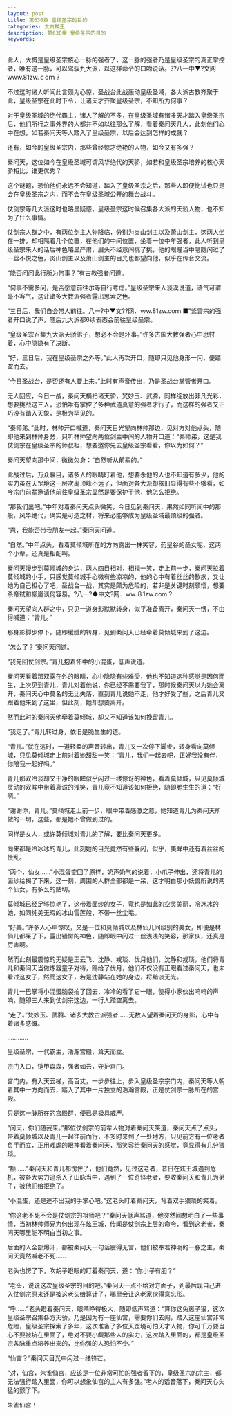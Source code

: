 ```yaml
---
layout: post
title: 第630章 皇级圣宗的目的
categories: 太古神王
description: 第630章 皇级圣宗的目的
keywords:
---
```


此人，大概是皇级圣宗核心一脉的强者了，这一脉的强者乃是皇级圣宗的真正掌控者，唯有这一脉，可以驾驭九大派，以这样命令的口吻说话。??八一中▼?文网www.81zw.ｃoｍ ?

不过这时诸人听闻此言颇为心惊，圣战台此战轰动皇级圣域，各大派古教齐聚于此，皇级圣宗在此时下令，让诸天才齐聚皇级圣宗，不知所为何事？

对于皇级圣域的绝代霸主，诸人了解的不多，在皇级圣域有诸多天才踏入皇级圣宗后，他们所行之事外界的人都并不如以往那么了解，看着秦问天几人，此刻他们心中在想，如若秦问天等人踏入了皇级圣宗，以后会达到怎样的成就？

还有，如今的皇级圣宗内，那些曾经惊才绝艳的人物，如今又有多强？

秦问天，这位如今在皇级圣域可谓风华绝代的天骄，如若和皇级圣宗培养的核心天骄相比，谁更优秀？

这个谜题，恐怕他们永远不会知道，踏入了皇级圣宗之后，那些人即便比试也只是会在皇级圣宗之内，而不会在皇级圣域公开的舞台战斗。

仗剑宗等几大派这时也略显疑惑，皇级圣宗这时候召集各大派的天骄人物，也不知为了什么事情。

仗剑宗人群之中，有两位剑主人物降临，分别为炎山剑主以及萧山剑主，这两人坐在一排，却相隔着几个位置，在他们的中间位置，坐着一位中年强者，此人听到皇级圣宗来人的话后神色略显严肃，眉头不经意间挑了挑，他的眼瞳当中隐隐闪过了一丝不悦之色，炎山剑主以及萧山剑主的目光也都望向他，似乎在传音交流。

“能否问问此行所为何事？”有古教强者问道。

“何事不需多问，是否愿意前往尔等自行考虑。”皇级圣宗来人淡漠说道，语气可谓毫不客气，这让诸多大教派强者露出思索之色。

“三日后，我们自会带人前往。八一?中▼文??网．ｗw.81zw.coｍ ■”紫雷宗的强者开口说了声，随后九大派都6续表态会前往皇级圣宗。

“皇级圣宗召集九大派天骄弟子，想必不会是坏事。”许多古国大教强者心中思忖着，心中隐隐有了决断。

“好，三日后，我在皇级圣宗之外等。”此人再次开口，随即只见他身形一闪，便踏空而去。

“今日圣战台，是否还有人要上来。”此时有声音传出，乃是圣战台掌管者开口。

无人回应，今日一战，秦问天横扫诸天骄，梵妙玉、武腾，同样绽放出非凡光彩，想要挑战这三人，恐怕唯有掌控了多种武道真意的强者才行了，而这样的强者又正巧没有踏入天象，是极为罕见的。

“秦师弟。”此时，林帅开口喊道，秦问天目光望向林帅那边，见对方对他点头，随即他来到林帅身旁，只听林帅望向两位剑主中间的人物开口道：“秦师弟，这是我仗剑宗在皇级圣宗的师叔祖，想要邀你先去皇级圣宗看看，你以为如何？”

秦问天望向那中间，微微欠身：“自然听从前辈的。”

此战过后，万众瞩目，诸多人的眼睛盯着他，想要杀他的人也不知道有多少，他的实力虽在天罡境这一层次离顶峰不远了，但面对各大派却依旧显得有些不够看，如今宗门前辈邀请他前往皇级圣宗显然是要保护于他，他怎么拒绝。

“那我们出吧。”中年对着秦问天点头微笑，今日见到秦问天，果然如同听闻中的那般，风华绝代，确实是可造之材，将来必能够成为皇级圣域最顶级的强者。

“恩，我能否带我朋友一起。”秦问天问道。

“自然。”中年点头，看着莫倾城所在的方向露出一抹笑容，药皇谷的圣女呢，这两个小辈，还真是相配啊。

秦问天漫步到莫倾城的身边，两人四目相对，相视一笑，走上前一步，秦问天拉着莫倾城的小手，只感觉莫倾城手心微有些凉凉的，他的心中有着丝丝的歉疚，又让她为自己担心了吧，圣战台一战，其实是颇为危险的，若非是关键时刻领悟，想要杀帝弑和柳嵐谈何容易。?八一?◆中文?网．ww.８1zw.com ?

秦问天望向人群之中，只见一道身影默默转身，似乎准备离开，秦问天一愣，不由得喊道：“青儿。”

那身影脚步停下，随即缓缓的转身，见到秦问天已经牵着莫倾城来到了这边。

“怎么了？”秦问天问道。

“我先回仗剑宗。”青儿抱着怀中的小混蛋，低声说道。

秦问天看着那双露在外的眼睛，心中隐隐有些难受，他也不知道这种感觉是因何而生，上次见到青儿，青儿对着他说，你已经不需要我了，那时候秦问天以为她会离开，秦问天心中莫名的无比失落，直到青儿说她不走，他才好受了些，之后青儿又跟着他来到了这里，但此刻，她却想要离开。

然而此时的秦问天他牵着莫倾城，却又不知道该如何挽留青儿。

“我走了。”青儿转过身，依旧是脆生生的道。

“青儿。”就在这时，一道轻柔的声音转出，青儿又一次停下脚步，转身看向莫倾城，只见莫倾城走上前对着她甜甜一笑：“青儿，我们一起去吧，正好我没有伴，你陪我一起好吗。”

青儿那双冷淡却又干净的眼眸似乎闪过一缕惊讶的神色，看着莫倾城，只见莫倾城灵动的双眸中带着真诚的浅笑，青儿竟不知道该如何拒绝，随即脆生生的道：“好啊。”

“谢谢你，青儿。”莫倾城走上前一步，眼中带着感激之意，她知道青儿为秦问天所做的一切，这些，都是她不曾做到过的。

同样是女人，或许莫倾城对青儿的了解，要比秦问天更多。

向来都是冷冰冰的青儿，此刻她的目光竟然有些躲闪，似乎，美眸中还有着丝丝的慌乱。

“两个，仙女……”小混蛋变回了原样，奶声奶气的说着，小爪子伸出，还将青儿的面纱给揭了下来，这一刻，周围的人群全部都是一呆，这才明白那小妖兽所说的两个仙女，有多么的贴切。

莫倾城已经足够惊艳了，这带着面纱的女子，竟也是如此的空灵美丽，冷冰冰的她，如同纯美无暇的冰山雪莲般，不带一丝尘垢。

“好美。”许多人心中惊叹，又是一位和莫倾城以及林仙儿同级别的美女，即便是林仙儿都呆了下，露出错愕的神色，随即眼中闪过一丝浅浅的笑容，那家伙，还真是厉害啊。

然而此刻最震惊的无疑是王云飞、沈静、戎琰、优月他们，沈静和戎琰，他们将青儿和秦问天当做炼器童子对待，踢给了优月，他们不仅没有正眼看过秦问天，也未看过这女子，然而这女子，若是沈静站在她的身边，将黯淡无光。

青儿一巴掌将小混蛋脑袋拍了回去，冷冷的看了它一眼，使得小家伙出呜呜的声响，随即三人来到仗剑宗这边，一行人踏空离去。

“走了。”梵妙玉、武腾、诸多大教古派强者……无数人望着秦问天的身影，心中有着诸多感慨。

…………

皇级圣宗，一代霸主，浩瀚宫殿，耸天而立。

宗门入口，铠甲森森，强者如云，守护宫门。

宫门内，有入天云梯，高百丈，一步步往上，步入皇级圣宗宗门内，秦问天等人朝着其中一方向而去，踏入了其中一片独立的浩瀚宫殿，正是仗剑宗一脉所在的宫殿。

只是这一脉所在的宫殿群，便已是极具威严。

“问天，你们随我来。”那位仗剑宗的前辈人物对着秦问天笑道，秦问天点了点头，带着莫倾城以及青儿一起往前而行，不多时来到了一处地方，只见前方有一位老者负手而立，正用戏虐的眼神看着秦问天，那笑容给秦问天的感觉，竟显得有几分猥琐。

“额……”秦问天和青儿都愣住了，他们竟然，见过这老者，昔日在炫王城遇到危机，被各大势力追杀入了山脉当中，遇到了一位奇怪老者，要收秦问天和青儿为弟子，被他们给拒绝了。

“小混蛋，还是逃不出我的手掌心吧。”这老头盯着秦问天，背着双手猥琐的笑着。

“你这老不死不会是仗剑宗的祖师吧？”秦问天低声骂道，他突然间想明白了一些事情，当初林帅师兄为何出现在炫王城，传闻是仗剑宗上层的命令，看到这老者，秦问天哪里能不明白当初之事。

后面的人全部爆汗，都被秦问天一句话震得无言，他们被奉若神明的一脉之主，秦问天竟然喊老不死……

老头也愣了下，吹胡子瞪眼的盯着秦问天，道：“你小子有胆？”

“老头，说说这次皇级圣宗的目的吧。”秦问天一点不给对方面子，到最后现自己进入仗剑宗原来还是被这老头给算计了，哪里会让这老家伙得意忘形。

“呼……”老头瞪着秦问天，眼睛睁得极大，随即低声骂道：“算你这兔崽子狠，这次皇级圣宗召集各方天骄，乃是因为有一座仙宫，需要你们去闯，踏入这座仙宫非常危险，皇级圣宗探索了多年，这次准备了多位天罡境可怕天才人物，你可千万要当心不要被坑在里面了，绝对不要小觑那些人的实力，这次踏入里面的，都是皇级圣宗各脉重点培养出来的，比你强的人恐怕不少。”

“仙宫？”秦问天目光中闪过一缕锋芒。

“对，仙宫，朱雀仙宫，应该是一位非常可怕的强者留下的，皇级圣宗的宗主，都无法强行踏入里面，你可以想象仙宫的主人有多强。”老人的话音落下，秦问天心头猛的颤了下。

朱雀仙宫！
